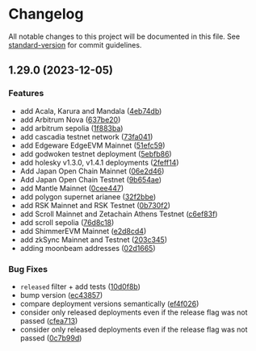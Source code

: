 # Changelog

All notable changes to this project will be documented in this file. See [standard-version](https://github.com/conventional-changelog/standard-version) for commit guidelines.

## 1.29.0 (2023-12-05)


### Features

* add Acala, Karura and Mandala ([4eb74db](https://github.com/redbellynetwork/safe-deployments/commit/4eb74dbaf3d0ca8120ad1a6b17ba5304d24b503b))
* add Arbitrum Nova ([637be20](https://github.com/redbellynetwork/safe-deployments/commit/637be20335afbe987f0ad63ee81d863e024dfef5))
* add arbitrum sepolia ([1f883ba](https://github.com/redbellynetwork/safe-deployments/commit/1f883baabc3c01ad38ecefc6f8fc990d0e3af148))
* add cascadia testnet network ([73fa041](https://github.com/redbellynetwork/safe-deployments/commit/73fa0411e26ab6c3dd80776943d9f1ba7328bb72))
* add Edgeware EdgeEVM Mainnet ([51efc59](https://github.com/redbellynetwork/safe-deployments/commit/51efc59d05ddf725478d6472fc67989dfb031b4d))
* add godwoken testnet deployment ([5ebfb86](https://github.com/redbellynetwork/safe-deployments/commit/5ebfb86d98850b3c1de158e68dcb1aef48f58743))
* add holesky v1.3.0, v1.4.1 deployments ([2feff14](https://github.com/redbellynetwork/safe-deployments/commit/2feff143b2ffab182385043481b257cde70ac890))
* Add Japan Open Chain Mainnet ([06e2d46](https://github.com/redbellynetwork/safe-deployments/commit/06e2d46eddb59e5d7611c1f9cd9e4ee8b41e9e5c))
* Add Japan Open Chain Testnet ([9b654ae](https://github.com/redbellynetwork/safe-deployments/commit/9b654aeb5043f8d43e46fe125191d83b32328a1c))
* add Mantle Mainnet ([0cee447](https://github.com/redbellynetwork/safe-deployments/commit/0cee4470749f64ab5527b1695f5c1b0b017bdc18))
* add polygon supernet arianee ([32f2bbe](https://github.com/redbellynetwork/safe-deployments/commit/32f2bbeb6d37b5c0c6e8e38f1deb2276816bd747))
* add RSK Mainnet and RSK Testnet ([0b730f2](https://github.com/redbellynetwork/safe-deployments/commit/0b730f2946d8170ae71ee603394bd87b7c5fbbc6))
* add Scroll Mainnet and Zetachain Athens Testnet ([c6ef83f](https://github.com/redbellynetwork/safe-deployments/commit/c6ef83fa7a85d8aed49eb06e3f91326ba7bffd8f))
* add scroll sepolia ([76d8c18](https://github.com/redbellynetwork/safe-deployments/commit/76d8c182c6676fafae62ca0e724209adfdc2f734))
* add ShimmerEVM Mainnet ([e2d8cd4](https://github.com/redbellynetwork/safe-deployments/commit/e2d8cd4ee1928f69e7b883d3458bde6247597a40))
* add zkSync Mainnet and Testnet ([203c345](https://github.com/redbellynetwork/safe-deployments/commit/203c3451407f72d4c5dbdce46a33b360d988d761))
* adding moonbeam addresses ([02d1665](https://github.com/redbellynetwork/safe-deployments/commit/02d166566dbd094af9fd868d6730c978ead99493))


### Bug Fixes

* `released` filter + add tests ([10d0f8b](https://github.com/redbellynetwork/safe-deployments/commit/10d0f8bc42c834447d3245c987dd4dd520dca458))
* bump version ([ec43857](https://github.com/redbellynetwork/safe-deployments/commit/ec43857cc6c23c98df6e2fed2c9c5d37f31cdc1c))
* compare deployment versions semantically ([ef4f026](https://github.com/redbellynetwork/safe-deployments/commit/ef4f026aa88f6797cea1126e93dd92a1b07eb932))
* consider only released deployments even if the release flag was not passed ([cfea713](https://github.com/redbellynetwork/safe-deployments/commit/cfea7138cc77ee5a8d8c93e28846ebf8365c7de3))
* consider only released deployments even if the release flag was not passed ([0c7b99d](https://github.com/redbellynetwork/safe-deployments/commit/0c7b99dddc05752168909bedaf4deb07b5633de4))
